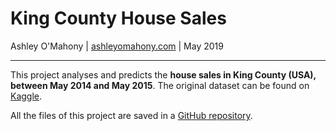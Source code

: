
# King County House Sales

Ashley O'Mahony | [ashleyomahony.com](http://ashleyomahony.com) | May 2019  

***

This project analyses and predicts the **house sales in King County (USA), between May 2014 and May 2015**. The original dataset can be found on [Kaggle](https://www.kaggle.com/harlfoxem/housesalesprediction).

All the files of this project are saved in a [GitHub repository](https://github.com/ashomah/King-County-House-Sales).  
